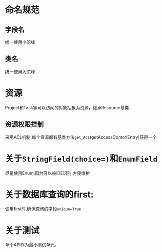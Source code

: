 # 命名规范

## 字段名
统一使用小驼峰

## 类名
统一使用大驼峰

# 资源
Project和Task等可以访问的对象抽象为资源，继承Resource基类.

## 资源权限控制
采用ACL机制,每个资源都有基类方法`get_ACE`(getAccessContorlEntry)获得一个

# 关于`StringField(choice=)`和`EnumField`
尽量使用Enum,因为可以被IDE识别,方便维护

# 关于数据库查询的first:
调用first时,确保查询的字段`unique=True`

# 关于测试

单个API作为最小测试单元。